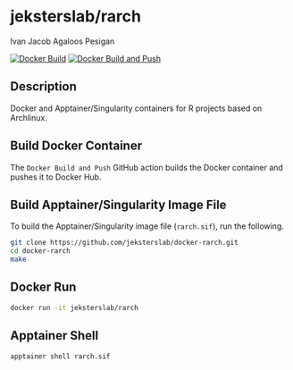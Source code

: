 jeksterslab/rarch
====================
Ivan Jacob Agaloos Pesigan

<!-- badges: start -->
[![Docker Build](https://github.com/jeksterslab/docker-rarch/actions/workflows/docker-build.yml/badge.svg)](https://github.com/jeksterslab/docker-rarch/actions/workflows/docker-build.yml)
[![Docker Build and Push](https://github.com/jeksterslab/docker-rarch/actions/workflows/docker-build-push.yml/badge.svg)](https://github.com/jeksterslab/docker-rarch/actions/workflows/docker-build-push.yml)
<!-- badges: end -->

## Description

Docker and Apptainer/Singularity containers for R projects based on Archlinux.

## Build Docker Container

The `Docker Build and Push` GitHub action builds the Docker container and pushes it to Docker Hub.

## Build Apptainer/Singularity Image File

To build the Apptainer/Singularity image file (`rarch.sif`),
run the following.

```bash
git clone https://github.com/jeksterslab/docker-rarch.git
cd docker-rarch
make
```

## Docker Run

```bash
docker run -it jeksterslab/rarch
```

## Apptainer Shell

```bash
apptainer shell rarch.sif
```
